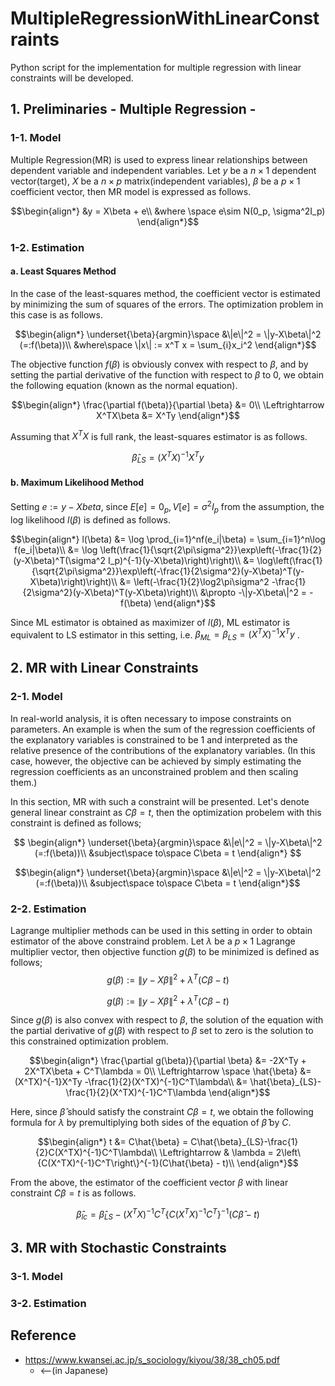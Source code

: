 # MultipleRegressionWithLinearConstraints
Python script for the implementation for multiple regression with linear constraints will be developed.

## 1. Preliminaries - Multiple Regression -
### 1-1. Model
Multiple Regression(MR) is used to express linear relationships between dependent variable and independent variables. Let $y$ be a $n\times 1$ dependent vector(target), $X$ be a $n\times p$ matrix(independent variables), $\beta$ be a $p\times 1$ coefficient vector, then MR model is expressed as follows.

```math
\begin{align*}
&y = X\beta + e\\
&where \space e\sim N(0_p, \sigma^2I_p)
\end{align*}
```
### 1-2. Estimation
#### a. Least Squares Method
In the case of the least-squares method, the coefficient vector is estimated by minimizing the sum of squares of the errors. The optimization problem in this case is as follows.

```math
\begin{align*}
\underset{\beta}{argmin}\space &\|e\|^2 = \|y-X\beta\|^2 (=:f(\beta))\\
&where\space \|x\| := x^T x = \sum_{i}x_i^2
\end{align*}
```
The objective function $f(\beta)$ is obviously convex with respect to $\beta$, and by setting the partial derivative of the function with respect to $\beta$ to $0$, we obtain the following equation (known as the normal equation).

```math
\begin{align*}
\frac{\partial f(\beta)}{\partial \beta} &= 0\\
\Leftrightarrow X^TX\beta &= X^Ty
\end{align*}
```

Assuming that $X^TX$ is full rank, the least-squares estimator is as follows.
```math
\hat{\beta}_{LS} = (X^TX)^{-1}X^Ty
```

#### b. Maximum Likelihood Method
Setting $e := y-Xbeta$, since $E[e]=0_p, V[e]=\sigma^2 I_p$ from the assumption, the log likelihood $l(\beta)$ is defined as follows.

```math
\begin{align*}
l(\beta) &= \log \prod_{i=1}^nf(e_i|\beta) = \sum_{i=1}^n\log f(e_i|\beta)\\
&= \log \left(\frac{1}{\sqrt{2\pi\sigma^2}}\exp\left(-\frac{1}{2}(y-X\beta)^T(\sigma^2 I_p)^{-1}(y-X\beta)\right)\right)\\
&= \log\left(\frac{1}{\sqrt{2\pi\sigma^2}}\exp\left(-\frac{1}{2\sigma^2}(y-X\beta)^T(y-X\beta)\right)\right)\\
&= \left(-\frac{1}{2}\log2\pi\sigma^2 -\frac{1}{2\sigma^2}(y-X\beta)^T(y-X\beta)\right)\\
&\propto -\|y-X\beta\|^2 = -f(\beta)
\end{align*}
```
Since ML estimator is obtained as maximizer of $l(\beta)$, ML estimator is equivalent to LS estimator in this setting, i.e. $\beta_{ML} = \beta_{LS} = (X^TX)^{-1}X^Ty$ .  

## 2. MR with Linear Constraints
### 2-1. Model
In real-world analysis, it is often necessary to impose constraints on parameters. An example is when the sum of the regression coefficients of the explanatory variables is constrained to be 1 and interpreted as the relative presence of the contributions of the explanatory variables. (In this case, however, the objective can be achieved by simply estimating the regression coefficients as an unconstrained problem and then scaling them.)   

In this section, MR with such a constraint will be presented. Let's denote general linear constraint as $C\beta = t$, then the optimization probelem with this constraint is defined as follows;

$$
\begin{align*}
\underset{\beta}{argmin}\space &\|e\|^2 = \|y-X\beta\|^2 (=:f(\beta))\\
&subject\space to\space C\beta = t
\end{align*}
$$
```math
\begin{align*}
\underset{\beta}{argmin}\space &\|e\|^2 = \|y-X\beta\|^2 (=:f(\beta))\\
&subject\space to\space C\beta = t
\end{align*}
``` 
### 2-2. Estimation
Lagrange multiplier methods can be used in this setting in order to obtain estimator of the above constraind problem. Let $\lambda$ be a $p\times 1$ Lagrange multiplier vector, then objective function $g(\beta)$ to be minimized is defined as follows;
$$
g(\beta) := \|y-X\beta\|^2 + \lambda^T(C\beta - t)
$$
```math
g(\beta) := \|y-X\beta\|^2 + \lambda^T(C\beta - t)
```

Since $g(\beta)$ is also convex with respect to $\beta$, the solution of the equation with the partial derivative of $g(\beta)$ with respect to $\beta$ set to zero is the solution to this constrained optimization problem.

```math
\begin{align*}
\frac{\partial g(\beta)}{\partial \beta} &= -2X^Ty + 2X^TX\beta + C^T\lambda = 0\\
\Leftrightarrow \space \hat{\beta} &= (X^TX)^{-1}X^Ty -\frac{1}{2}(X^TX)^{-1}C^T\lambda\\
&= \hat{\beta}_{LS}-\frac{1}{2}(X^TX)^{-1}C^T\lambda
\end{align*}
```

Here, since $\hat{\beta}$ should satisfy the constraint $C\beta = t$, we obtain the following formula for $\lambda$ by premultiplying both sides of the equation of $\hat{\beta}$ by $C$.

```math
\begin{align*}
t &= C\hat{\beta} = C\hat{\beta}_{LS}-\frac{1}{2}C(X^TX)^{-1}C^T\lambda\\
\Leftrightarrow & \lambda = 2\left\{C(X^TX)^{-1}C^T\right\}^{-1}(C\hat{\beta} - t)\\
\end{align*}
```

From the above, the estimator of the coefficient vector $\beta$ with linear constraint $C\beta = t$ is as follows.

```math
\hat{\beta}_{lc} = \hat{\beta}_{LS}-(X^TX)^{-1}C^T\left\{C(X^TX)^{-1}C^T\right\}^{-1}(C\hat{\beta} - t)
```

## 3. MR with Stochastic Constraints
### 3-1. Model
### 3-2. Estimation

## Reference
- https://www.kwansei.ac.jp/s_sociology/kiyou/38/38_ch05.pdf
    - <--(in Japanese)
